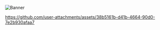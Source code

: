 ![Banner](https://github.com/user-attachments/assets/b516a1ba-56fb-4a8f-a4ec-ba73a8aab96e)

https://github.com/user-attachments/assets/38b5161b-d41b-4664-90d0-7e2b930afaa7


